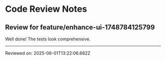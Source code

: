 # Code Review Notes

## Review for feature/enhance-ui-1748784125799

Well done! The tests look comprehensive.

---
Reviewed on: 2025-06-01T13:22:06.682Z